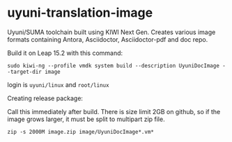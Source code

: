 # uyuni-translation-image
Uyuni/SUMA toolchain built using KIWI Next Gen. Creates various image formats containing Antora, Asciidoctor, Asciidoctor-pdf and doc repo.

Build it on Leap 15.2 with this command:

```
sudo kiwi-ng --profile vmdk system build --description UyuniDocImage --target-dir image
```

login is `uyuni/linux` and `root/linux`


Creating release package:

Call this immediately after build.
There is size limit 2GB on github, so if the image grows larger,
it must be split to multipart zip file.

```
zip -s 2000M image.zip image/UyuniDocImage*.vm*
```
